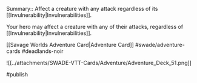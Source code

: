 Summary:: Affect a creature with any attack regardless of its [[Invulnerability|Invulnerabilities]].

Your hero may affect a creature with any of their attacks, regardless of [[Invulnerability|Invulnerabilities]].

[[Savage Worlds Adventure Card|Adventure Card]] #swade/adventure-cards #deadlands-noir 

![[../attachments/SWADE-VTT-Cards/Adventure/Adventure_Deck_51.png]]

#publish 
